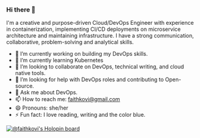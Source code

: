 ### Hi there 👋



I'm a creative and purpose-driven Cloud/DevOps Engineer with experience in containerization, implementing CI/CD deployments on microservice architecture and maintaining infrastructure. I have a strong communication, collaborative, problem-solving and analytical skills.

- 🔭 I’m currently working on building my DevOps skills.
- 🌱 I’m currently learning Kubernetes
- 👯 I’m looking to collaborate on DevOps, technical writing, and cloud native tools.
- 🤔 I’m looking for help with DevOps roles and contributing to Open-source.
- 💬 Ask me about DevOps.
- 📫 How to reach me: faithkovi@gmail.com
- 😄 Pronouns: she/her
- ⚡ Fun fact: I love reading, writing and the color blue.

[![@faithkovi's Holopin board](https://holopin.io/api/user/board?user=faithkovi)](https://holopin.io/@faithkovi)
